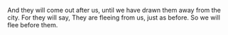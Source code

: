 And they will come out after us, until we have drawn them away from the city. For they will say, They are fleeing from us, just as before. So we will flee before them.
